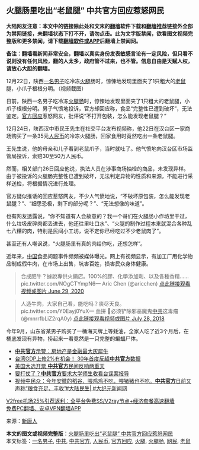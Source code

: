  <h2>火腿肠里吃出“老鼠腿” 中共官方回应惹怒网民</h2> <p class="notice"><b>大陆网友注意：本文中的链接除此处和文末的<a href="https://github.com/bannedbook/fanqiang" >翻墙</a>软件下载和<a href="https://github.com/killgcd/justmysocks/blob/master/README.md">翻墙推荐</a>链接外全部为禁网链接，未翻墙状态下打不开，请勿点击。此为文字版禁闻，欲看图文视频完整版和更多禁闻，请下载<a href="https://github.com/bannedbook/fanqiang">翻墙软件或APP</a>后翻墙上禁闻网。</p><p>备注：翻墙看新闻非常安全，翻墙以真实身份发表敏感言论有一定风险，但只看不说则没有任何风险，翻的人太多，政府管不过来，也不管。信息自由是天赋人权，请放心大胆的翻墙。</b></p>  <div class="entry"> <p id="conimg">12月22日，陕西<a href="https://www.bannedbook.org/bnews/tag/%E4%B8%80%E5%90%8D%E7%94%B7%E5%AD%90/" class="st_tag internal_tag" rel="tag" title="标签 一名男子 下的日志">一名男子</a>吃冷冻<a href="https://www.bannedbook.org/bnews/tag/%E7%81%AB%E8%85%BF/" class="st_tag internal_tag" rel="tag" title="标签 火腿 下的日志">火腿</a>肠时，惊悚地发现里面夹了1只粗大的<a href="https://www.bannedbook.org/bnews/tag/%e8%80%81%e9%bc%a0/" class="st_tag internal_tag" rel="tag" title="标签 老鼠 下的日志">老鼠</a>腿，小爪子根根分明。（视频截图）</p> <p>日前，陕西一名男子吃冷冻<a href="https://www.bannedbook.org/bnews/tag/%e7%81%ab%e8%85%bf%e8%82%a0/" class="st_tag internal_tag" rel="tag" title="标签 火腿肠 下的日志">火腿肠</a>时，惊悚地发现里面夹了1只粗大的老鼠腿，小爪子根根分明。男子气愤地投诉，官方却回应称，食品“完整性已遭到破坏”，无法鉴定。<a href="https://www.bannedbook.org/bnews/tag/%E5%AE%98%E6%96%B9%E5%9B%9E%E5%BA%94/" class="st_tag internal_tag" rel="tag" title="标签 官方回应 下的日志">官方回应</a>惹怒网友，批评说“不打开包装，怎么能发现老鼠腿？”</p> <p>12月24日，陕西汉中市民王先生在社交平台发布视频称，他22日在汉台区一家商场购买了一条35元<a href="https://www.bannedbook.org/bnews/tag/%e4%ba%ba%e6%b0%91%e5%b8%81/" class="st_tag internal_tag" rel="tag" title="标签 人民币 下的日志">人民币</a>的冷冻火腿肠，回家食用时竟然吃出一条老鼠腿。</p> <p>王先生说，他的母亲和儿子看到老鼠爪子，当时就吐了。他气愤地向汉台区市场监管局投诉，索赔30至50万人民币。</p>  <p>然而，相关部门26日回应他说，执法人员在涉事商场抽检的商品，未发现异样。由于被投诉的火腿肠完整性已遭到破坏，无法判定异物的性质和来源，不能进行采样送检，将根据情况进行处理。</p> <p>官方疑似推诿的回应惹怒网友，不少人气愤地说，“不破坏原包装，怎么能发现老鼠腿？”、“细思恐极，剩下的部分呢？”、“无法想像的味道”。</p> <p>也有网友透露说，“你不知道有人会故意的？我一个哥们在火腿肠小作坊里干过，什么垃圾皮碎肉都丢进去，他还往里吐口水”、“火腿的制作过程本来就混合各种乱七八糟的肉，特别是民间小工坊，说不定你已经吃过不少老鼠肉了”。</p> <p>甚至还有人嘲讽说，“火腿肠里有真的肉给你吃，还想怎样”。</p>  <p>近年来，<span class='wp_keywordlink_affiliate'><a href="https://www.bannedbook.org/" title="中国" target="_blank">中国</a></span>食品问题事件频频被媒体曝光。网上有视频显示，有加工厂用化学物品制成假牛肉，在市场上出售，坑害百姓，损害民众身体健康。</p> <blockquote><p>合成肥牛？據說專供火鍋店。100%的膠、化學添加劑、以及各種香精…… pic.twitter.com/NOgCTYmpN6— Aric Chen (@aricchen) <a href="https://twitter.com/aricchen/status/1277617562679947269?ref_src=twsrc%5Etfw">点此链接观看视频或图片 June 29, 2020</a></p></blockquote> <blockquote><p>人造牛肉，大家自己看，能吃吗？丧尽天良。 pic.twitter.com/Y0Eayj0YuX— 血拼 💪必须铲除邪恶魔鬼<a href="https://www.bannedbook.org/bnews/tag/%e4%b8%ad%e5%85%b1/" class="st_tag internal_tag" rel="tag" title="标签 中共 下的日志">中共</a>这毒瘤 (@mnrrfbLiZ2rqA0y) <a href="https://twitter.com/mnrrfbLiZ2rqA0y/status/1023167086804316161?ref_src=twsrc%5Etfw">点此链接观看视频或图片 July 28, 2018</a></p></blockquote> <p>今年9月，山东省某男子购买了一桶海天牌上等蚝油，全家人吃了近3个月后，在桶底发现有异物，捞起来一看竟然是一只完整的蝙蝠尸体。</p>  <ul class='op-related-articles' title='相关阅读'> <li><a href='https://www.bannedbook.org/bnews/bannedvideo/20201203/1441049.html' target='_blank'><b>中共官方</b>示警：房地产是金融最大灰犀牛</a></li> <li><a href='https://www.bannedbook.org/bnews/taiwannews/20201123/1435637.html' target='_blank'>台湾GDP上修2%有机会！ 30年首度反超<b>中共官方</b>数据</a></li> <li><a href='https://www.bannedbook.org/bnews/cbnews/20201104/1425671.html' target='_blank'>美国大选开票 <b>中共官方</b>民间反响两重天</a></li> <li><a href='https://www.bannedbook.org/bnews/cbnews/20201012/1412169.html' target='_blank'>要打仗了？<b>中共官方</b>要求大学师生收看台谍案报导</a></li> <li><a href='https://www.bannedbook.org/bnews/bannedvideo/20200920/1399935.html' target='_blank'>视频中民众：今年安徽的稻谷，喂鸡鸡不吃，喂猪猪也不吃。<b>中共官方</b>日前又声称“粮食充足、丰收”#大陆民生| #大纪元新闻网</a></li> </ul> <p class="texttj"> <a href="https://github.com/bannedbook/fanqiang/wiki/V2ray%E6%9C%BA%E5%9C%BA" target="_blank">V2free机场25%引荐返利：全平台免费SS/V2ray节点+经济套餐高速翻墙</a><br/> <a href="https://github.com/bannedbook/fanqiang/wiki/%E7%A6%81%E9%97%BB%E7%BD%91%E5%AE%89%E5%8D%93%E7%BF%BB%E5%A2%99%E6%96%B0%E9%97%BBAPP" target="_blank">免费PC翻墙、安卓VPN翻墙APP</a></p><p> 来源：<span class='wp_keywordlink_affiliate'><a href="https://www.ntdtv.com/" title="新唐人">新唐人</a></span> </p><a name='sharetosocial'></a>       <div><b>本文的图文或视频完整版</b>：<a href='https://www.bannedbook.org/bnews/cbnews/20201228/1456486.html'>火腿肠里吃出“老鼠腿” 中共官方回应惹怒网民</a></div>  </div><!--END ENTRY--> <div class="postfooter"> <div>本文标签：<a href="https://www.bannedbook.org/bnews/tag/%E4%B8%80%E5%90%8D%E7%94%B7%E5%AD%90/" rel="tag">一名男子</a>, <a href="https://www.bannedbook.org/bnews/tag/%e4%b8%ad%e5%85%b1/" rel="tag">中共</a>, <a href="https://www.bannedbook.org/bnews/tag/%E4%B8%AD%E5%85%B1%E5%AE%98%E6%96%B9/" rel="tag">中共官方</a>, <a href="https://www.bannedbook.org/bnews/tag/%e4%ba%ba%e6%b0%91%e5%b8%81/" rel="tag">人民币</a>, <a href="https://www.bannedbook.org/bnews/tag/%E5%AE%98%E6%96%B9%E5%9B%9E%E5%BA%94/" rel="tag">官方回应</a>, <a href="https://www.bannedbook.org/bnews/tag/%E7%81%AB%E8%85%BF/" rel="tag">火腿</a>, <a href="https://www.bannedbook.org/bnews/tag/%e7%81%ab%e8%85%bf%e8%82%a0/" rel="tag">火腿肠</a>, <a href="https://www.bannedbook.org/bnews/tag/%e7%bd%91%e6%b0%91/" rel="tag">网民</a>, <a href="https://www.bannedbook.org/bnews/tag/%e8%80%81%e9%bc%a0/" rel="tag">老鼠</a></div>  </div><!--END POSTFOOTER--> 